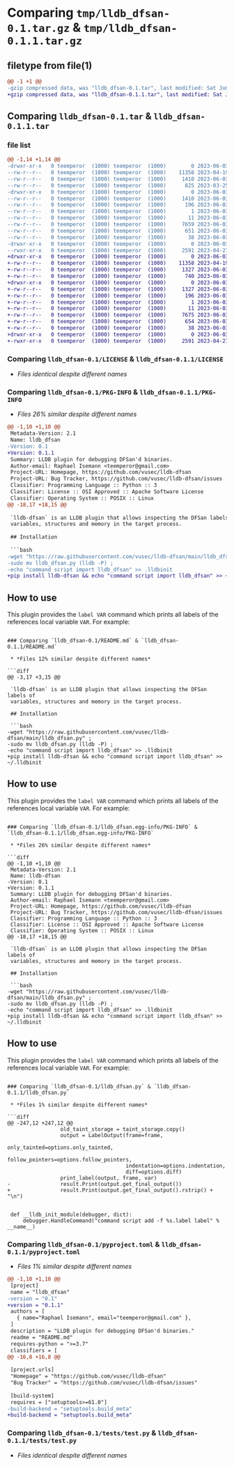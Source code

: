 # Comparing `tmp/lldb_dfsan-0.1.tar.gz` & `tmp/lldb_dfsan-0.1.1.tar.gz`

## filetype from file(1)

```diff
@@ -1 +1 @@
-gzip compressed data, was "lldb_dfsan-0.1.tar", last modified: Sat Jun  3 07:33:33 2023, max compression
+gzip compressed data, was "lldb_dfsan-0.1.1.tar", last modified: Sat Jun  3 08:13:20 2023, max compression
```

## Comparing `lldb_dfsan-0.1.tar` & `lldb_dfsan-0.1.1.tar`

### file list

```diff
@@ -1,14 +1,14 @@
-drwxr-xr-x   0 teemperor  (1000) teemperor  (1000)        0 2023-06-03 07:33:33.465682 lldb_dfsan-0.1/
--rw-r--r--   0 teemperor  (1000) teemperor  (1000)    11358 2023-04-19 18:16:26.000000 lldb_dfsan-0.1/LICENSE
--rw-r--r--   0 teemperor  (1000) teemperor  (1000)     1410 2023-06-03 07:33:33.465682 lldb_dfsan-0.1/PKG-INFO
--rw-r--r--   0 teemperor  (1000) teemperor  (1000)      825 2023-03-25 14:37:09.000000 lldb_dfsan-0.1/README.md
-drwxr-xr-x   0 teemperor  (1000) teemperor  (1000)        0 2023-06-03 07:33:33.465682 lldb_dfsan-0.1/lldb_dfsan.egg-info/
--rw-r--r--   0 teemperor  (1000) teemperor  (1000)     1410 2023-06-03 07:33:33.000000 lldb_dfsan-0.1/lldb_dfsan.egg-info/PKG-INFO
--rw-r--r--   0 teemperor  (1000) teemperor  (1000)      196 2023-06-03 07:33:33.000000 lldb_dfsan-0.1/lldb_dfsan.egg-info/SOURCES.txt
--rw-r--r--   0 teemperor  (1000) teemperor  (1000)        1 2023-06-03 07:33:33.000000 lldb_dfsan-0.1/lldb_dfsan.egg-info/dependency_links.txt
--rw-r--r--   0 teemperor  (1000) teemperor  (1000)       11 2023-06-03 07:33:33.000000 lldb_dfsan-0.1/lldb_dfsan.egg-info/top_level.txt
--rw-r--r--   0 teemperor  (1000) teemperor  (1000)     7659 2023-06-03 07:17:22.000000 lldb_dfsan-0.1/lldb_dfsan.py
--rw-r--r--   0 teemperor  (1000) teemperor  (1000)      651 2023-06-03 07:31:10.000000 lldb_dfsan-0.1/pyproject.toml
--rw-r--r--   0 teemperor  (1000) teemperor  (1000)       38 2023-06-03 07:33:33.465682 lldb_dfsan-0.1/setup.cfg
-drwxr-xr-x   0 teemperor  (1000) teemperor  (1000)        0 2023-06-03 07:33:33.465682 lldb_dfsan-0.1/tests/
--rwxr-xr-x   0 teemperor  (1000) teemperor  (1000)     2591 2023-04-27 10:44:36.000000 lldb_dfsan-0.1/tests/test.py
+drwxr-xr-x   0 teemperor  (1000) teemperor  (1000)        0 2023-06-03 08:13:20.424783 lldb_dfsan-0.1.1/
+-rw-r--r--   0 teemperor  (1000) teemperor  (1000)    11358 2023-04-19 18:16:26.000000 lldb_dfsan-0.1.1/LICENSE
+-rw-r--r--   0 teemperor  (1000) teemperor  (1000)     1327 2023-06-03 08:13:20.424783 lldb_dfsan-0.1.1/PKG-INFO
+-rw-r--r--   0 teemperor  (1000) teemperor  (1000)      740 2023-06-03 07:38:55.000000 lldb_dfsan-0.1.1/README.md
+drwxr-xr-x   0 teemperor  (1000) teemperor  (1000)        0 2023-06-03 08:13:20.424783 lldb_dfsan-0.1.1/lldb_dfsan.egg-info/
+-rw-r--r--   0 teemperor  (1000) teemperor  (1000)     1327 2023-06-03 08:13:20.000000 lldb_dfsan-0.1.1/lldb_dfsan.egg-info/PKG-INFO
+-rw-r--r--   0 teemperor  (1000) teemperor  (1000)      196 2023-06-03 08:13:20.000000 lldb_dfsan-0.1.1/lldb_dfsan.egg-info/SOURCES.txt
+-rw-r--r--   0 teemperor  (1000) teemperor  (1000)        1 2023-06-03 08:13:20.000000 lldb_dfsan-0.1.1/lldb_dfsan.egg-info/dependency_links.txt
+-rw-r--r--   0 teemperor  (1000) teemperor  (1000)       11 2023-06-03 08:13:20.000000 lldb_dfsan-0.1.1/lldb_dfsan.egg-info/top_level.txt
+-rw-r--r--   0 teemperor  (1000) teemperor  (1000)     7675 2023-06-03 07:46:25.000000 lldb_dfsan-0.1.1/lldb_dfsan.py
+-rw-r--r--   0 teemperor  (1000) teemperor  (1000)      654 2023-06-03 08:12:54.000000 lldb_dfsan-0.1.1/pyproject.toml
+-rw-r--r--   0 teemperor  (1000) teemperor  (1000)       38 2023-06-03 08:13:20.424783 lldb_dfsan-0.1.1/setup.cfg
+drwxr-xr-x   0 teemperor  (1000) teemperor  (1000)        0 2023-06-03 08:13:20.424783 lldb_dfsan-0.1.1/tests/
+-rwxr-xr-x   0 teemperor  (1000) teemperor  (1000)     2591 2023-04-27 10:44:36.000000 lldb_dfsan-0.1.1/tests/test.py
```

### Comparing `lldb_dfsan-0.1/LICENSE` & `lldb_dfsan-0.1.1/LICENSE`

 * *Files identical despite different names*

### Comparing `lldb_dfsan-0.1/PKG-INFO` & `lldb_dfsan-0.1.1/PKG-INFO`

 * *Files 26% similar despite different names*

```diff
@@ -1,10 +1,10 @@
 Metadata-Version: 2.1
 Name: lldb_dfsan
-Version: 0.1
+Version: 0.1.1
 Summary: LLDB plugin for debugging DFSan'd binaries.
 Author-email: Raphael Isemann <teemperor@gmail.com>
 Project-URL: Homepage, https://github.com/vusec/lldb-dfsan
 Project-URL: Bug Tracker, https://github.com/vusec/lldb-dfsan/issues
 Classifier: Programming Language :: Python :: 3
 Classifier: License :: OSI Approved :: Apache Software License
 Classifier: Operating System :: POSIX :: Linux
@@ -18,17 +18,15 @@
 
 `lldb-dfsan` is an LLDB plugin that allows inspecting the DFSan labels of
 variables, structures and memory in the target process.
 
 ## Installation
 
 ```bash
-wget "https://raw.githubusercontent.com/vusec/lldb-dfsan/main/lldb_dfsan.py" ;
-sudo mv lldb_dfsan.py (lldb -P) ;
-echo "command script import lldb_dfsan" >> .lldbinit
+pip install lldb-dfsan && echo "command script import lldb_dfsan" >> ~/.lldbinit
 ```
 
 ## How to use
 
 This plugin provides the `label VAR` command which prints all labels of the
 references local variable `VAR`. For example:
```

### Comparing `lldb_dfsan-0.1/README.md` & `lldb_dfsan-0.1.1/README.md`

 * *Files 12% similar despite different names*

```diff
@@ -3,17 +3,15 @@
 
 `lldb-dfsan` is an LLDB plugin that allows inspecting the DFSan labels of
 variables, structures and memory in the target process.
 
 ## Installation
 
 ```bash
-wget "https://raw.githubusercontent.com/vusec/lldb-dfsan/main/lldb_dfsan.py" ;
-sudo mv lldb_dfsan.py (lldb -P) ;
-echo "command script import lldb_dfsan" >> .lldbinit
+pip install lldb-dfsan && echo "command script import lldb_dfsan" >> ~/.lldbinit
 ```
 
 ## How to use
 
 This plugin provides the `label VAR` command which prints all labels of the
 references local variable `VAR`. For example:
```

### Comparing `lldb_dfsan-0.1/lldb_dfsan.egg-info/PKG-INFO` & `lldb_dfsan-0.1.1/lldb_dfsan.egg-info/PKG-INFO`

 * *Files 26% similar despite different names*

```diff
@@ -1,10 +1,10 @@
 Metadata-Version: 2.1
 Name: lldb-dfsan
-Version: 0.1
+Version: 0.1.1
 Summary: LLDB plugin for debugging DFSan'd binaries.
 Author-email: Raphael Isemann <teemperor@gmail.com>
 Project-URL: Homepage, https://github.com/vusec/lldb-dfsan
 Project-URL: Bug Tracker, https://github.com/vusec/lldb-dfsan/issues
 Classifier: Programming Language :: Python :: 3
 Classifier: License :: OSI Approved :: Apache Software License
 Classifier: Operating System :: POSIX :: Linux
@@ -18,17 +18,15 @@
 
 `lldb-dfsan` is an LLDB plugin that allows inspecting the DFSan labels of
 variables, structures and memory in the target process.
 
 ## Installation
 
 ```bash
-wget "https://raw.githubusercontent.com/vusec/lldb-dfsan/main/lldb_dfsan.py" ;
-sudo mv lldb_dfsan.py (lldb -P) ;
-echo "command script import lldb_dfsan" >> .lldbinit
+pip install lldb-dfsan && echo "command script import lldb_dfsan" >> ~/.lldbinit
 ```
 
 ## How to use
 
 This plugin provides the `label VAR` command which prints all labels of the
 references local variable `VAR`. For example:
```

### Comparing `lldb_dfsan-0.1/lldb_dfsan.py` & `lldb_dfsan-0.1.1/lldb_dfsan.py`

 * *Files 1% similar despite different names*

```diff
@@ -247,12 +247,12 @@
                 old_taint_storage = taint_storage.copy()
                 output = LabelOutput(frame=frame,
                                      only_tainted=options.only_tainted,
                                      follow_pointers=options.follow_pointers,
                                      indentation=options.indentation,
                                      diff=options.diff)
                 print_label(output, frame, var)
-                result.Print(output.get_final_output())
+                result.Print(output.get_final_output().rstrip() + "\n")
 
 
 def __lldb_init_module(debugger, dict):
     debugger.HandleCommand("command script add -f %s.label label" % __name__)
```

### Comparing `lldb_dfsan-0.1/pyproject.toml` & `lldb_dfsan-0.1.1/pyproject.toml`

 * *Files 1% similar despite different names*

```diff
@@ -1,10 +1,10 @@
 [project]
 name = "lldb_dfsan"
-version = "0.1"
+version = "0.1.1"
 authors = [
   { name="Raphael Isemann", email="teemperor@gmail.com" },
 ]
 description = "LLDB plugin for debugging DFSan'd binaries."
 readme = "README.md"
 requires-python = ">=3.7"
 classifiers = [
@@ -16,8 +16,8 @@
 
 [project.urls]
 "Homepage" = "https://github.com/vusec/lldb-dfsan"
 "Bug Tracker" = "https://github.com/vusec/lldb-dfsan/issues"
 
 [build-system]
 requires = ["setuptools>=61.0"]
-build-backend = "setuptools.build_meta"
+build-backend = "setuptools.build_meta"
```

### Comparing `lldb_dfsan-0.1/tests/test.py` & `lldb_dfsan-0.1.1/tests/test.py`

 * *Files identical despite different names*

